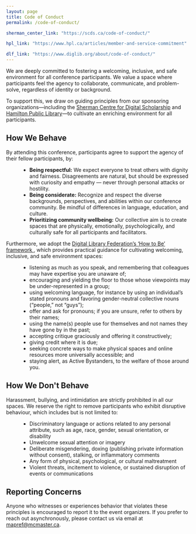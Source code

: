 ```yaml
---
layout: page
title: Code of Conduct
permalink: /code-of-conduct/

sherman_center_link: "https://scds.ca/code-of-conduct/"

hpl_link: "https://www.hpl.ca/articles/member-and-service-commitment"

dlf_link: "https://www.diglib.org/about/code-of-conduct/"
---
```


<div class="content-container">
    <p>
    We are deeply committed to fostering a welcoming, inclusive, and safe environment for all conference participants. We value a space where participants feel the agency to collaborate, communicate, and problem-solve, regardless of identity or background. 
    </p>
    <p>
    To support this, we draw on  guiding principles from our sponsoring organizations—including the <a style="text-decoration: underline;" href="{{ page.sherman_center_link }}">Sherman Centre for Digital Scholarship</a> and <a style="text-decoration: underline;" href="{{ page.hpl_link }}">Hamilton Public Library</a>—to cultivate an enriching environment for all participants. 
    </p>
    <h2>How We Behave</h2>
    <p>
    By attending this conference, participants agree to support the agency of their fellow participants, by: 
    </p>
    <ul style="margin-left: 40px;">
    <li>
    <strong>Being respectful:</strong> We expect everyone to treat others with dignity and fairness. Disagreements are natural, but should be expressed with curiosity and empathy — never through personal attacks or hostility. 
    </li>
    <li>
    <strong>Being considerate:</strong> Recognize and respect the diverse backgrounds, perspectives, and abilities within our conference community. Be mindful of differences in language, education, and culture. 
    </li>
    <li>
    <strong>Prioritizing community wellbeing:</strong> Our collective aim is to create spaces that are physically, emotionally, psychologically, and culturally safe for all participants and facilitators. 
    </li>
    </ul>
    <p>
    Furthermore, we adopt the <a style="text-decoration: underline;" href="{{ page.dlf_link }}">Digital Library Federation’s ‘How to Be’ framework </a>, which provides practical guidance for cultivating welcoming, inclusive, and safe environment spaces:  
    </p>
    <ul style="margin-left: 40px;">
    <li>
    listening as much as you speak, and remembering that colleagues may have expertise you are unaware of;
    </li>
    <li>
    encouraging and yielding the floor to those whose viewpoints may be under-represented in a group;
    </li>
    <li>
    using welcoming language, for instance by using an individual’s stated pronouns and favoring gender-neutral collective nouns (“people,” not “guys”);
    </li>
    <li>
    offer and ask for pronouns; if you are unsure, refer to others by their names;
    </li>
    <li>
    using the name(s) people use for themselves and not names they have gone by in the past;
    </li>
    <li>
    accepting critique graciously and offering it constructively;
    </li>
    <li>
    giving credit where it is due;
    </li>
    <li>
    seeking concrete ways to make physical spaces and online resources more universally accessible; and
    </li>
    <li>
    staying alert, as Active Bystanders, to the welfare of those around you.
    </li>
    </ul>
    <h2>How We Don't Behave </h2>
    <p>
    Harassment, bullying, and intimidation are strictly prohibited in all our spaces. We reserve the right to remove participants who exhibit disruptive behaviour, which includes but is not limited to:  
    </p>
    <ul style="margin-left: 40px;">
    <li>
    Discriminatory language or actions related to any personal attribute, such as age, race, gender, sexual orientation, or disability   
    </li>
    <li>
    Unwelcome sexual attention or imagery   
    </li>
    <li>
    Deliberate misgendering, doxing (publishing private information without consent), stalking, or inflammatory comments  
    </li>
    <li>
    Any form of physical, psychological, or cultural maltreatment    
    </li>
    <li>
    Violent threats, incitement to violence, or sustained disruption of events or communications 
    </li>
    </ul>

<h2>Reporting Concerns </h2>
<p>Anyone who witnesses or experiences behavior that violates these principles is encouraged to report it to the event organizers. If you prefer to reach out asynchronously, please contact us via email at <a href="mailto:mapref@mcmaster.ca">mapref@mcmaster.ca</a>.</p>
<br><br><br>
</div>
